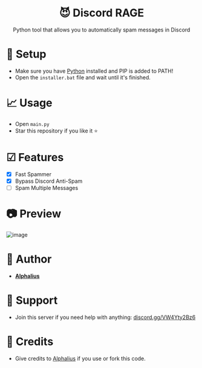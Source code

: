 <h1 align="center"> 😈 Discord RAGE</h1>
<p align="center">Python tool that allows you to automatically spam messages in Discord</p>

# 🏹 Setup
 - Make sure you have [Python](https://www.python.org/downloads) installed and PIP is added to PATH!
 - Open the ```installer.bat``` file and wait until it's finished.

# 📈 Usage
 - Open ```main.py```
 - Star this repository if you like it ⭐

# ☑ Features
- [x]  Fast Spammer
- [x]  Bypass Discord Anti-Spam
- [ ]  Spam Multiple Messages

# 📷 Preview
![image](https://user-images.githubusercontent.com/80674770/144217277-a8dfd2c9-400a-4e47-a2b1-aced859ffd2b.gif)

# 👤 Author
- [**Alphalius**](https://github.com/Alphalius)

# 🔨 Support
- Join this server if you need help with anything: [discord.gg/VW4Yty2Bz6](https://discord.gg/VW4Yty2Bz6)

# 🔗 Credits
- Give credits to [Alphalius](https://github.com/Alphalius) if you use or fork this code.
